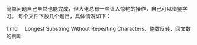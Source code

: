 简单问题自己虽然也能完成，但大佬总有一些让人惊艳的操作，自己可以借鉴学习。
每个文件下放几个题目，具体情况如下：

1.md   &nbsp;&nbsp;&nbsp; 	  Longest Substring Without Repeating Characters、整数反转、回文数的判断

